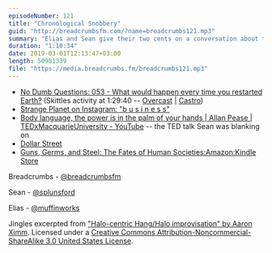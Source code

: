 ```yaml
---
episodeNumber: 121
title: "Chronological Snobbery"
guid: "http://breadcrumbsfm.com/?name=breadcrumbs121.mp3"
summary: "Elias and Sean give their two cents on a conversation about things that would happen every time were humanity rebooted."
duration: "1:10:34"
date: 2019-03-01T12:13:47+03:00
length: 50981339
file: "https://media.breadcrumbs.fm/breadcrumbs121.mp3"
---
```


- [No Dumb Questions: 053 - What would happen every time you restarted Earth?](http://nodumbqs.libsyn.com/053-what-would-happen-every-time-you-restarted-earth) (Skittles activity at 1:29:40 -- [Overcast](https://overcast.fm/+IUra22KNI/1:29:40) | [Castro](https://castro.fm/episode/pIVHHf#1:29:40))
- [Strange Planet on Instagram: "b u s i n e s s"](https://www.instagram.com/p/BuBq10OAxm8/)
- [Body language, the power is in the palm of your hands | Allan Pease | TEDxMacquarieUniversity - YouTube](https://youtu.be/ZZZ7k8cMA-4) -- the TED talk Sean was blanking on
- [Dollar Street](https://www.gapminder.org/dollar-street/matrix)
- [Guns, Germs, and Steel: The Fates of Human Societies:Amazon:Kindle Store](http://www.amazon.com/dp/B06X1CT33R/?tag=breadcrumbsfm-20)

Breadcrumbs - [@breadcrumbsfm](https://twitter.com/breadcrumbsfm)

Sean - [@splunsford](https://twitter.com/splunsford)

Elias - [@muffinworks](https://twitter.com/muffinworks)

Jingles excerpted from ["Halo-centric Hang/Halo improvisation" by Aaron Ximm](http://freemusicarchive.org/music/aaron_ximm/handpans_and_the_hang/). Licensed under a [Creative Commons Attribution-Noncommercial-ShareAlike 3.0 United States License](http://creativecommons.org/licenses/by-nc-sa/3.0/us/).